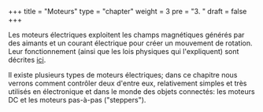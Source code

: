 +++
title = "Moteurs"
type = "chapter"
weight = 3
pre = "3. "
draft = false
+++

Les moteurs électriques exploitent les champs magnétiques générés par des aimants et un courant électrique pour créer un mouvement de rotation. Leur fonctionnement (ainsi que les lois physiques qui l'expliquent) sont décrites [ici](https://www.youtube.com/watch?v=OxTZV6xB9hg).

Il existe plusieurs types de moteurs électriques; dans ce chapitre nous verrons comment contrôler deux d'entre eux, relativement simples et très utilisés en électronique et dans le monde des objets connectés: les moteurs DC et les moteurs pas-à-pas ("steppers").

